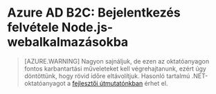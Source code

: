 <properties
    pageTitle="Bejelentkezés felvétele Node.js-webalkalmazásokba az Azure B2C-ben | Microsoft Azure"
    description="Node.js webalkalmazás létrehozása, amely a B2C-bérlő segítségével képes bejelentkeztetni a felhasználókat."
    services="active-directory-b2c"
    documentationCenter=""
    authors="brandwe"
    manager="msmbaldwin"
    editor=""/>

<tags
    ms.service="active-directory-b2c"
    ms.workload="identity"
  ms.tgt_pltfrm="na"
    ms.devlang="javascript"
    ms.topic="hero-article"
    ms.date="07/22/2016"
    ms.author="brandwe"/>



# Azure AD B2C: Bejelentkezés felvétele Node.js-webalkalmazásokba

> [AZURE.WARNING] Nagyon sajnáljuk, de ezen az oktatóanyagon fontos karbantartási műveleteket kell végrehajtanunk, ezért úgy döntöttünk, hogy rövid időre eltávolítjuk.  Hasonló tartalmú .NET-oktatóanyagot a [fejlesztői útmutatónkban](active-directory-b2c-overview.md) érhet el.


<!--HONumber=Sep16_HO4-->


